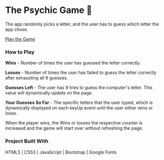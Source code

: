 # The Psychic Game :crystal_ball:
The app randomly picks a letter, and the user has to guess which letter the app chose.

[Play the Game](http://kristin-i.com/Homework/Psychic-Game/)

### How to Play

**Wins** - Number of times the user has guessed the letter correctly.

**Losses** - Number of times the user has failed to guess the letter correctly after exhausting all 9 guesses.

**Guesses Left** - The user has 9 tries to guess the computer's letter. This value will dynamically update on the page.

**Your Guesses So Far** - The specific letters that the user typed, which is dynamically displayed on each keyUp event until the user either wins or loses.

When the player wins, the Wins or looses the respective counter is increased and the game will start over without refreshing the page.

### Project Built With

HTML5 | CSS3 | JavaScript | Bootstrap | Google Fonts




